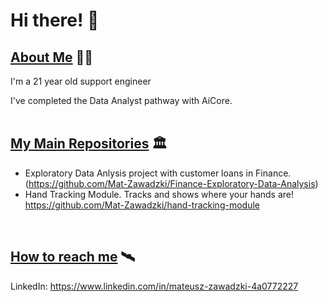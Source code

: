 # Hi there! 👋 
## <ins>About Me</ins> 🏴‍☠️
I'm a 21 year old support engineer

I've completed the Data Analyst pathway with AiCore.<br><br>

## <ins>My Main Repositories</ins> 🏛️
- Exploratory Data Anlysis project with customer loans in Finance.   <br>
(https://github.com/Mat-Zawadzki/Finance-Exploratory-Data-Analysis)
- Hand Tracking Module. Tracks and shows where your hands are!
https://github.com/Mat-Zawadzki/hand-tracking-module
<br>

## <ins>How to reach me</ins> 🛰️
LinkedIn: https://www.linkedin.com/in/mateusz-zawadzki-4a0772227 



<!--
**Mat-Zawadzki/Mat-Zawadzki** is a ✨ _special_ ✨ repository because its `README.md` (this file) appears on your GitHub profile.

Here are some ideas to get you started:

- 🔭 I’m currently working on ...
- 🌱 I’m currently learning ...
- 👯 I’m looking to collaborate on ...
- 🤔 I’m looking for help with ...
- 💬 Ask me about ...
- 📫 How to reach me: ...
- 😄 Pronouns: ...
- ⚡ Fun fact: ...
-->
